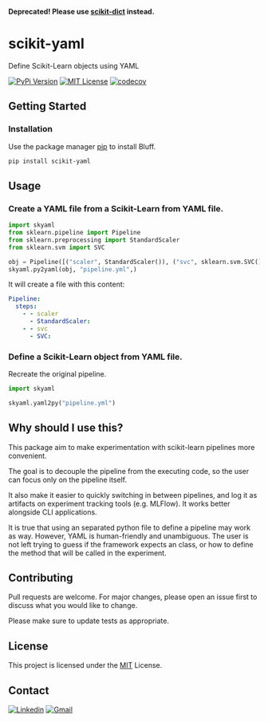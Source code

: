 **Deprecated! Please use [scikit-dict](https://github.com/matheusccouto/scikit-dict) instead.**

# scikit-yaml
Define Scikit-Learn objects using YAML

[![PyPi Version](https://img.shields.io/pypi/v/scikit-yaml.svg)](https://pypi.python.org/pypi/scikit-yaml/)
[![MIT License](https://img.shields.io/github/license/matheusccouto/scikit-yaml)](https://github.com/matheusccouto/scikit-yaml/blob/master/LICENSE)
[![codecov](https://codecov.io/gh/matheusccouto/scikit-yaml/branch/main/graph/badge.svg?token=jvukfL51k7)](https://app.codecov.io/gh/matheusccouto/scikit-yaml/branch/main)

## Getting Started
### Installation
Use the package manager [pip](https://pip.pypa.io/en/stable/) to install Bluff.
```bash
pip install scikit-yaml
```
## Usage
### Create a YAML file from a Scikit-Learn from YAML file.
```python
import skyaml
from sklearn.pipeline import Pipeline
from sklearn.preprocessing import StandardScaler
from sklearn.svm import SVC

obj = Pipeline([("scaler", StandardScaler()), ("svc", sklearn.svm.SVC())])
skyaml.py2yaml(obj, "pipeline.yml",)
```
It will create a file with this content:
```yaml
Pipeline:
  steps:
    - - scaler
      - StandardScaler:
    - - svc
      - SVC:
```

### Define a Scikit-Learn object from YAML file.
Recreate the original pipeline.
```python
import skyaml

skyaml.yaml2py("pipeline.yml")
```

## Why should I use this?
This package aim to make experimentation with scikit-learn pipelines more convenient.

The goal is to decouple the pipeline from the executing code, so the user can focus only on the pipeline itself.

It also make it easier to quickly switching in between pipelines, and log it as artifacts on experiment tracking tools (e.g. MLFlow). It works better alongside CLI applications.

It is true that using an separated python file to define a pipeline may work as way. However, YAML is human-friendly and unambiguous. The user is not left trying to guess if the framework expects an class, or how to define the method that will be called in the experiment.


## Contributing
Pull requests are welcome. For major changes, please open an issue first to discuss what you would like to change.

Please make sure to update tests as appropriate.

## License
This project is licensed under the [MIT](https://choosealicense.com/licenses/mit/) License.

## Contact

[![Linkedin](https://img.shields.io/badge/-matheusccouto-blue?style=flat-square&logo=Linkedin&logoColor=white&link=https://www.linkedin.com/in/matheusccouto/)](https://www.linkedin.com/in/matheusccouto/)
[![Gmail](https://img.shields.io/badge/-matheusccouto@gmail.com-006bed?style=flat-square&logo=Gmail&logoColor=white&link=mailto:matheusccouto@gmail.com)](mailto:matheusccouto@gmail.com)
